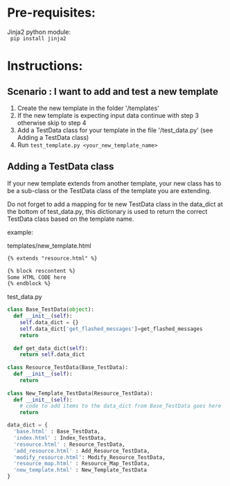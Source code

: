 Pre-requisites:
===============
Jinja2 python module:</br>
<code> pip install jinja2 </code>


Instructions:
=============
Scenario : I want to add and test a new template
-------------------------------------------------
1. Create the new template in the folder '/templates'
2. If the new template is expecting input data continue with step 3 otherwise skip to step 4
3. Add a TestData class for your template in the file '/test_data.py' (see Adding a TestData class)
4. Run `test_template.py <your_new_template_name>`

Adding a TestData class
-----------------------
If your new template extends from another template, your new class has to be a sub-class or the TestData class of the template you are extending.

Do not forget to add a mapping for te new TestData class in the data_dict at the bottom of test_data.py,
this dictionary is used to return the correct TestData class based on the template name.

example:

templates/new_template.html
```html
{% extends "resource.html" %}

{% block rescontent %}
Some HTML CODE here
{% endblock %}
```


test_data.py

```python
class Base_TestData(object):
  def __init__(self):
    self.data_dict = {}
    self.data_dict['get_flashed_messages']=get_flashed_messages
    return
		
  def get_data_dict(self):
    return self.data_dict
    
class Resource_TestData(Base_TestData):
  def __init__(self):
    return
    
class New_Template_TestData(Resource_TestData):
  def __init__(self):
    # code to add items to the data_dict from Base_TestData goes here
    return

data_dict = {
  'base.html' : Base_TestData,
  'index.html' : Index_TestData,
  'resource.html' : Resource_TestData,
  'add_resource.html' : Add_Resource_TestData,
  'modify_resource.html': Modify_Resource_TestData,
  'resource_map.html' : Resource_Map_TestData,
  'new_template.html' : New_Template_TestData
}
```
